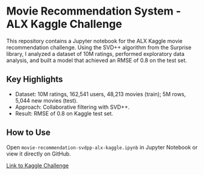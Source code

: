 # Movie Recommendation System - ALX Kaggle Challenge

This repository contains a Jupyter notebook for the ALX Kaggle movie recommendation challenge. Using the SVD++ algorithm from the Surprise library, I analyzed a dataset of 10M ratings, performed exploratory data analysis, and built a model that achieved an RMSE of 0.8 on the test set.

## Key Highlights
- Dataset: 10M ratings, 162,541 users, 48,213 movies (train); 5M rows, 5,044 new movies (test).
- Approach: Collaborative filtering with SVD++.
- Result: RMSE of 0.8 on Kaggle test set.

## How to Use
Open `movie-recommendation-svdpp-alx-kaggle.ipynb` in Jupyter Notebook or view it directly on GitHub.

[Link to Kaggle Challenge](https://www.kaggle.com/competitions/alx-movie-recommendation-project-2025)
